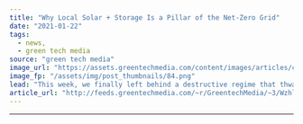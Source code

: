 ```yaml
---
title: "Why Local Solar + Storage Is a Pillar of the Net-Zero Grid"
date: "2021-01-22"
tags: 
  - news,
  - green tech media
source: "green tech media"
image_url: "https://assets.greentechmedia.com/content/images/articles/commercial-rooftop-solarXL.jpg"
image_fp: "/assets/img/post_thumbnails/84.png"
lead: "This week, we finally left behind a destructive regime that thwarted environmental policy at every turn. We exchanged it for a government putting climate experts and clean-energy doers in its highest ranks in a way that no prior administration has ev ..."
article_url: "http://feeds.greentechmedia.com/~r/GreentechMedia/~3/Wzhlz6Qbc34/why-local-solar-storage-is-a-pillar-of-the-net-zero-grid"
---
```


---
